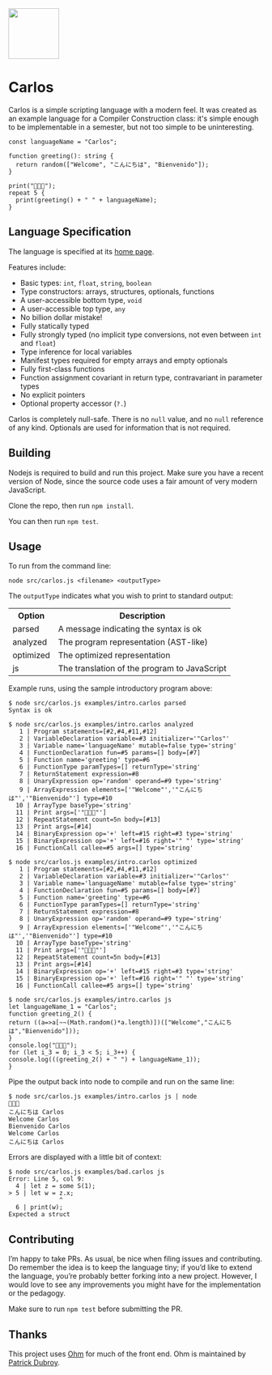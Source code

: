 <img src="https://raw.githubusercontent.com/rtoal/carlos-lang/main/docs/carlos-logo.png" height=100>

# Carlos

Carlos is a simple scripting language with a modern feel. It was created as an example language for a Compiler Construction class: it's simple enough to be implementable in a semester, but not too simple to be uninteresting.

```
const languageName = "Carlos";

function greeting(): string {
  return random(["Welcome", "こんにちは", "Bienvenido"]);
}

print("👋👋👋");
repeat 5 {
  print(greeting() + " " + languageName);
}
```

## Language Specification

The language is specified at its [home page](https://cs.lmu.edu/~ray/notes/carlos/).

Features include:

- Basic types: `int`, `float`, `string`, `boolean`
- Type constructors: arrays, structures, optionals, functions
- A user-accessible bottom type, `void`
- A user-accessible top type, `any`
- No billion dollar mistake!
- Fully statically typed
- Fully strongly typed (no implicit type conversions, not even between `int` and `float`)
- Type inference for local variables
- Manifest types required for empty arrays and empty optionals
- Fully first-class functions
- Function assignment covariant in return type, contravariant in parameter types
- No explicit pointers
- Optional property accessor (`?.`)

Carlos is completely null-safe. There is no `null` value, and no `null` reference of any kind. Optionals are used for information that is not required.

## Building

Nodejs is required to build and run this project. Make sure you have a recent version of Node, since the source code uses a fair amount of very modern JavaScript.

Clone the repo, then run `npm install`.

You can then run `npm test`.

## Usage

To run from the command line:

```
node src/carlos.js <filename> <outputType>
```

The `outputType` indicates what you wish to print to standard output:

<table>
<tr><th>Option</th><th>Description</th></tr>
<tr><td>parsed</td><td>A message indicating the syntax is ok</td></tr>
<tr><td>analyzed</td><td>The program representation (AST-like)</td></tr>
<tr><td>optimized</td><td>The optimized representation</td></tr>
<tr><td>js</td><td>The translation of the program to JavaScript</td></tr>
</table>

Example runs, using the sample introductory program above:

```
$ node src/carlos.js examples/intro.carlos parsed
Syntax is ok
```

```
$ node src/carlos.js examples/intro.carlos analyzed
   1 | Program statements=[#2,#4,#11,#12]
   2 | VariableDeclaration variable=#3 initializer='"Carlos"'
   3 | Variable name='languageName' mutable=false type='string'
   4 | FunctionDeclaration fun=#5 params=[] body=[#7]
   5 | Function name='greeting' type=#6
   6 | FunctionType paramTypes=[] returnType='string'
   7 | ReturnStatement expression=#8
   8 | UnaryExpression op='random' operand=#9 type='string'
   9 | ArrayExpression elements=['"Welcome"','"こんにちは"','"Bienvenido"'] type=#10
  10 | ArrayType baseType='string'
  11 | Print args=['"👋👋👋"']
  12 | RepeatStatement count=5n body=[#13]
  13 | Print args=[#14]
  14 | BinaryExpression op='+' left=#15 right=#3 type='string'
  15 | BinaryExpression op='+' left=#16 right='" "' type='string'
  16 | FunctionCall callee=#5 args=[] type='string'
```

```
$ node src/carlos.js examples/intro.carlos optimized
   1 | Program statements=[#2,#4,#11,#12]
   2 | VariableDeclaration variable=#3 initializer='"Carlos"'
   3 | Variable name='languageName' mutable=false type='string'
   4 | FunctionDeclaration fun=#5 params=[] body=[#7]
   5 | Function name='greeting' type=#6
   6 | FunctionType paramTypes=[] returnType='string'
   7 | ReturnStatement expression=#8
   8 | UnaryExpression op='random' operand=#9 type='string'
   9 | ArrayExpression elements=['"Welcome"','"こんにちは"','"Bienvenido"'] type=#10
  10 | ArrayType baseType='string'
  11 | Print args=['"👋👋👋"']
  12 | RepeatStatement count=5n body=[#13]
  13 | Print args=[#14]
  14 | BinaryExpression op='+' left=#15 right=#3 type='string'
  15 | BinaryExpression op='+' left=#16 right='" "' type='string'
  16 | FunctionCall callee=#5 args=[] type='string'
```

```
$ node src/carlos.js examples/intro.carlos js
let languageName_1 = "Carlos";
function greeting_2() {
return ((a=>a[~~(Math.random()*a.length)])(["Welcome","こんにちは","Bienvenido"]));
}
console.log("👋👋👋");
for (let i_3 = 0; i_3 < 5; i_3++) {
console.log(((greeting_2() + " ") + languageName_1));
}
```

Pipe the output back into node to compile and run on the same line:

```
$ node src/carlos.js examples/intro.carlos js | node
👋👋👋
こんにちは Carlos
Welcome Carlos
Bienvenido Carlos
Welcome Carlos
こんにちは Carlos
```

Errors are displayed with a little bit of context:

```
$ node src/carlos.js examples/bad.carlos js
Error: Line 5, col 9:
  4 | let z = some S(1);
> 5 | let w = z.x;
              ^
  6 | print(w);
Expected a struct
```

## Contributing

I’m happy to take PRs. As usual, be nice when filing issues and contributing. Do remember the idea is to keep the language tiny; if you’d like to extend the language, you’re probably better forking into a new project. However, I would love to see any improvements you might have for the implementation or the pedagogy.

Make sure to run `npm test` before submitting the PR.

## Thanks

This project uses [Ohm](https://ohmjs.org) for much of the front end. Ohm is maintained by [Patrick Dubroy](https://github.com/sponsors/pdubroy).
